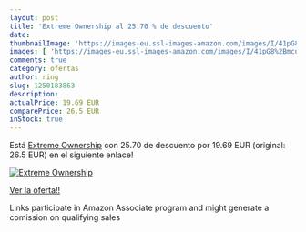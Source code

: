 ```yaml
---
layout: post
title: 'Extreme Ownership al 25.70 % de descuento'
date: 
thumbnailImage: 'https://images-eu.ssl-images-amazon.com/images/I/41pG8%2BmcucL._SL200_.jpg'
images: [ 'https://images-eu.ssl-images-amazon.com/images/I/41pG8%2BmcucL._SL200_.jpg' ]
comments: true
category: ofertas
author: ring
slug: 1250183863
description:
actualPrice: 19.69 EUR
comparePrice: 26.5 EUR
inStock: true
---
```


Está [Extreme Ownership](https://www.amazon.es/dp/1250183863/?tag=tolees-21) con 25.70 de descuento por 19.69 EUR (original: 26.5 EUR) en el siguiente enlace!

[![Extreme Ownership](https://images-eu.ssl-images-amazon.com/images/I/41pG8%2BmcucL._SL200_.jpg)](https://www.amazon.es/dp/1250183863/?tag=tolees-21)

[Ver la oferta!!](https://www.amazon.es/dp/1250183863/?tag=tolees-21)

Links participate in Amazon Associate program and might generate a comission on qualifying sales


